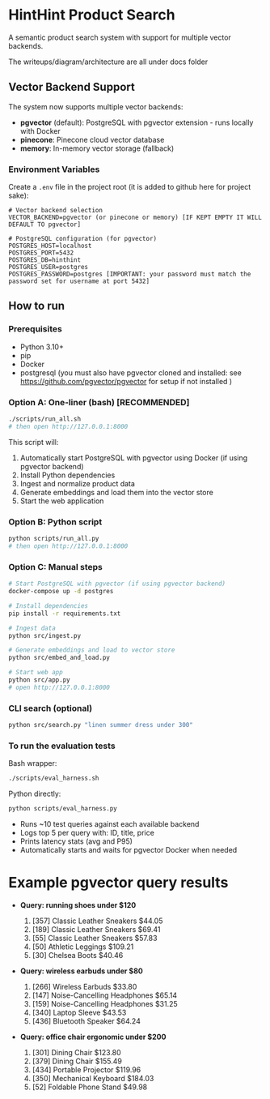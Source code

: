 
# HintHint Product Search

A semantic product search system with support for multiple vector backends.

The writeups/diagram/architecture are all under docs folder

## Vector Backend Support

The system now supports multiple vector backends:

- **pgvector** (default): PostgreSQL with pgvector extension - runs locally with Docker
- **pinecone**: Pinecone cloud vector database
- **memory**: In-memory vector storage (fallback)


### Environment Variables

Create a `.env` file in the project root (it is added to github here for project sake):

```env
# Vector backend selection
VECTOR_BACKEND=pgvector (or pinecone or memory) [IF KEPT EMPTY IT WILL DEFAULT TO pgvector]

# PostgreSQL configuration (for pgvector)
POSTGRES_HOST=localhost
POSTGRES_PORT=5432
POSTGRES_DB=hinthint
POSTGRES_USER=postgres
POSTGRES_PASSWORD=postgres [IMPORTANT: your password must match the password set for username at port 5432]

```

## How to run

### Prerequisites
- Python 3.10+
- pip
- Docker 
- postgresql (you must also have pgvector cloned and installed: see https://github.com/pgvector/pgvector for setup if not installed )

### Option A: One‑liner (bash) [RECOMMENDED]
```bash
./scripts/run_all.sh
# then open http://127.0.0.1:8000
```

This script will:
1. Automatically start PostgreSQL with pgvector using Docker (if using pgvector backend)
2. Install Python dependencies
3. Ingest and normalize product data
4. Generate embeddings and load them into the vector store
5. Start the web application

### Option B: Python script
```bash
python scripts/run_all.py
# then open http://127.0.0.1:8000
```

### Option C: Manual steps
```bash
# Start PostgreSQL with pgvector (if using pgvector backend)
docker-compose up -d postgres

# Install dependencies
pip install -r requirements.txt

# Ingest data
python src/ingest.py

# Generate embeddings and load to vector store
python src/embed_and_load.py

# Start web app
python src/app.py
# open http://127.0.0.1:8000
```

### CLI search (optional)
```bash
python src/search.py "linen summer dress under 300"
```

### To run the evaluation tests

Bash wrapper:
```bash
./scripts/eval_harness.sh
```

Python directly:
```bash
python scripts/eval_harness.py
```
- Runs ~10 test queries against each available backend
- Logs top 5 per query with: ID, title, price
- Prints latency stats (avg and P95)
- Automatically starts and waits for pgvector Docker when needed

# Example pgvector query results
- **Query: running shoes under $120**
  1. [357] Classic Leather Sneakers $44.05
  2. [189] Classic Leather Sneakers $69.41
  3. [55] Classic Leather Sneakers $57.83
  4. [50] Athletic Leggings $109.21
  5. [30] Chelsea Boots $40.46

- **Query: wireless earbuds under $80**
  1. [266] Wireless Earbuds $33.80
  2. [147] Noise-Cancelling Headphones $65.14
  3. [159] Noise-Cancelling Headphones $31.25
  4. [340] Laptop Sleeve $43.53
  5. [436] Bluetooth Speaker $64.24

- **Query: office chair ergonomic under $200**
  1. [301] Dining Chair $123.80
  2. [379] Dining Chair $155.49
  3. [434] Portable Projector $119.96
  4. [350] Mechanical Keyboard $184.03
  5. [52] Foldable Phone Stand $49.98

